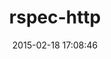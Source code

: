 ---
layout: post
title:  "rspec-http"
repo:   "c42/rspec-http"
date:   2015-02-18 17:08:46
gemurl: http://c42.in/open_source
---